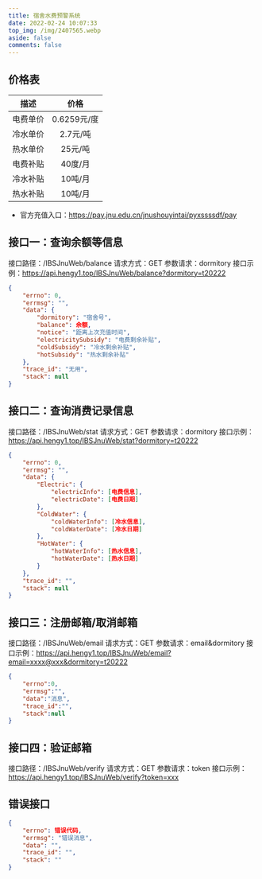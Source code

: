 ```yaml
---
title: 宿舍水费预警系统
date: 2022-02-24 10:07:33
top_img: /img/2407565.webp
aside: false
comments: false
---
```


##  价格表
|   描述   |    价格     |
| :------: | :---------: |
| 电费单价 | 0.6259元/度 |
| 冷水单价 |  2.7元/吨   |
| 热水单价 |   25元/吨   |
| 电费补贴 |    40度/月     |
| 冷水补贴 |    10吨/月     |
| 热水补贴 |    10吨/月     |

[^注意]: 该价格表更新于2022-02

- 官方充值入口：https://pay.jnu.edu.cn/jnushouyintai/pyxssssdf/pay


## 接口一：查询余额等信息
接口路径：/IBSJnuWeb/balance
请求方式：GET
参数请求：dormitory
接口示例：https://api.hengy1.top/IBSJnuWeb/balance?dormitory=t20222
```json
{
    "errno": 0,
    "errmsg": "",
    "data": {
        "dormitory": "宿舍号",
        "balance": 余额,
        "notice": "距离上次充值时间",
        "electricitySubsidy": "电费剩余补贴",
        "coldSubsidy": "冷水剩余补贴",
        "hotSubsidy": "热水剩余补贴"
    },
    "trace_id": "无用",
    "stack": null
}
```

## 接口二：查询消费记录信息
接口路径：/IBSJnuWeb/stat
请求方式：GET
参数请求：dormitory
接口示例：https://api.hengy1.top/IBSJnuWeb/stat?dormitory=t20222
```json
{
    "errno": 0,
    "errmsg": "",
    "data": {
        "Electric": {
            "electricInfo": [电费信息],
            "electricDate": [电费日期]
        },
        "ColdWater": {
            "coldWaterInfo": [冷水信息],
            "coldWaterDate": [冷水日期]
        },
        "HotWater": {
            "hotWaterInfo": [热水信息],
            "hotWaterDate": [热水日期]
        }
    },
    "trace_id": "",
    "stack": null
}
```

## 接口三：注册邮箱/取消邮箱
接口路径：/IBSJnuWeb/email
请求方式：GET
参数请求：email&dormitory
接口示例：https://api.hengy1.top/IBSJnuWeb/email?email=xxxx@xxx&dormitory=t20222
```json
{
    "errno":0,
    "errmsg":"",
    "data":"消息",
    "trace_id":"",
    "stack":null
}
```

## 接口四：验证邮箱
接口路径：/IBSJnuWeb/verify
请求方式：GET
参数请求：token
接口示例：https://api.hengy1.top/IBSJnuWeb/verify?token=xxx

## 错误接口
```json
{
    "errno": 错误代码,
    "errmsg": "错误消息",
    "data": "",
    "trace_id": "",
    "stack": ""
}
```
